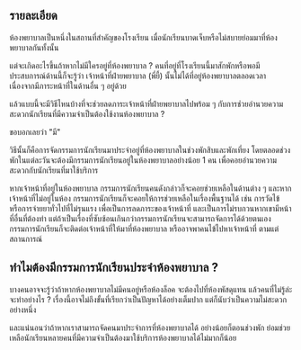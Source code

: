 ﻿## รายละเอียด

ห้องพยาบาลเป็นหนึ่งในสถานที่สำคัญของโรงเรียน เมื่อนักเรียนบาดเจ็บหรือไม่สบายย่อมมาที่ห้องพยาบาลกันทั้งนั้น

แต่จะเกิดอะไรขึ้นถ้าหากไม่มีใครอยู่ที่ห้องพยาบาล ? คนที่อยู่ที่โรงเรียนนี้มาสักพักหรือพอมีประสบการณ์ด้านนี้ก็จะรู้ว่า เจ้าหน้าที่ฝ่ายพยาบาล (พี่ยี้) นั้นไม่ได้ที่อยู่ห้องพยาบาลตลอดเวลา เนื่องจากมีภาระหน้าที่ในด้านอื่น ๆ อยู่ด้วย

แล้วแบบนี้จะมีวิธีไหนบ้างที่จะช่วยลดภาระเจ้าหน้าที่ฝ่ายพยาบาลไปพร้อม ๆ กับการช่วยอำนวยความสะดวกนักเรียนที่มีความจำเป็นต้องใช้งานห้องพยาบาล ?

ขอบอกเลยว่า "มี"

วิธีนั้นก็คือการจัดกรรมการนักเรียนมาประจำอยู่ที่ห้องพยาบาลในช่วงพักสิบและพักเที่ยง โดยตลอดช่วงพักในแต่ละวันจะต้องมีกรรมการนักเรียนอยู่ในห้องพยาบาลอย่างน้อย 1 คน เพื่อคอยอำนวยความสะดวกกับนักเรียนที่มาใช้บริการ

หากเจ้าหน้าที่อยู่ในห้องพยาบาล กรรมการนักเรียนคนดังกล่าวก็จะคอยช่วยเหลือในด้านต่าง ๆ และหากเจ้าหน้าที่ไม่อยู่ในห้อง กรรมการนักเรียนก็จะคอยให้การช่วยเหลือในเรื่องพื้นฐานได้ เช่น การวัดไข้ หรือการจ่ายยาทั่วไปที่ไม่รุนแรง เพื่อเป็นการลดภาระของเจ้าหน้าที่ และเป็นการไม่รบกวนหากเขามีหน้าที่อื่นที่ต้องทำ แต่ถ้าเป็นเรื่องที่ซับซ้อนเกินกว่ากรรมการนักเรียนจะสามารถจัดการได้ด้วยตนเอง กรรมการนักเรียนก็จะติดต่อเจ้าหน้าที่ให้มาที่ห้องพยาบาล หรืออาจพาคนไข้ไปหาเจ้าหน้าที่ ตามแต่สถานการณ์

## ทำไมต้องมีกรรมการนักเรียนประจำห้องพยาบาล ?

บางคนอาจจะรู้ว่าถ้าหากห้องพยาบาลไม่มีคนอยู่หรือห้องล็อค จะต้องไปที่ห้องพัสดุแทน แล้วคนที่ไม่รู้ล่ะ จะทำอย่างไร ?
เรื่องนี้อาจไม่ถึงขั้นที่เรียกว่าเป็นปัญหาได้อย่างเต็มปาก แต่ก็นับว่าเป็นความไม่สะดวกอย่างหนึ่ง

และแน่นอนว่าถ้าหากเราสามารถจัดคนมาประจำการที่ห้องพยาบาลได้ อย่างน้อยก็ตอนช่วงพัก ย่อมช่วยเหลือนักเรียนหลายคนที่มีความจำเป็นต้องมาใช้บริการห้องพยาบาลได้ไม่มากก็น้อย
<!--stackedit_data:
eyJoaXN0b3J5IjpbNTUxNTQ0NzQzLC0xNDczNDUzNTQwLC0xNj
kwODcxOTg3XX0=
-->